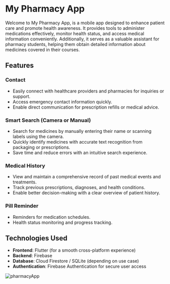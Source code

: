# My Pharmacy App
Welcome to My Pharmacy App, is a mobile app designed to enhance patient care and promote health awareness. It provides tools to administer medications effectively, monitor health status, and access medical information conveniently. Additionally, it serves as a valuable assistant for pharmacy students, helping them obtain detailed information about medicines covered in their courses.

## Features

### Contact  
- Easily connect with healthcare providers and pharmacies for inquiries or support.  
- Access emergency contact information quickly.  
- Enable direct communication for prescription refills or medical advice.  


### Smart Search (Camera or Manual)  
- Search for medicines by manually entering their name or scanning labels using the camera.  
- Quickly identify medicines with accurate text recognition from packaging or prescriptions.  
- Save time and reduce errors with an intuitive search experience.  

### Medical History
- View and maintain a comprehensive record of past medical events and treatments.
- Track previous prescriptions, diagnoses, and health conditions.
- Enable better decision-making with a clear overview of patient history.


### Pill Reminder
- Reminders for medication schedules.
- Health status monitoring and progress tracking.

## Technologies Used

- **Frontend**: Flutter (for a smooth cross-platform experience)
- **Backend**: Firebase 
- **Database**: Cloud Firestore / SQLite (depending on use case)
- **Authentication**: Firebase Authentication for secure user access



![pharmacyApp](https://github.com/user-attachments/assets/ec04fbc2-cdfe-4e77-9cb4-872add9b67da)
